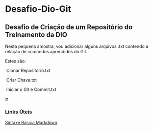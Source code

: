 # Desafio-Dio-Git
## Desafio de Criação de um Repositório do Treinamento da DIO

Nesta pequena amostra, vou adicionar alguns arquivos .txt contendo a relação de comandos aprendidos do Git.

Estes são:

​	Clonar Repositório.txt

​	Criar Chave.txt

​	Iniciar o Git e Commit.txt

:end:

### Links Úteis

[Sintaxe Basica Markdown](https://www.markdownguide.org/basic-syntax/)

